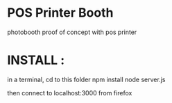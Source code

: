 # POS Printer Booth
photobooth proof of concept with pos printer


# INSTALL : 

in a terminal, cd to this folder 
npm install 
node server.js

then connect to localhost:3000 from firefox 
